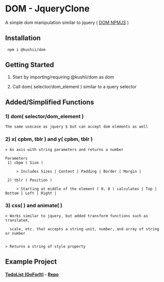 # DOM - JqueryClone
  A simple dom manipulation similar to jquery ( [DOM NPMJS](https://www.npmjs.com/package/@kushii/dom) )
  
## Installation 

     npm i @kushii/dom
     
## Getting Started

  1) Start by importing/requiring @kushii/dom as dom
  
  2) Call dom( selector/dom_element ) similar to a query selector

## Added/Simplified Functions

### 1) dom( selector/dom_element )

    The same usecase as jquery $ but can accept dom elements as well
    
### 2) x( cpbm, tblr ) and y( cpbm, tblr )

    > As axis with string parameters and returns a number
    
    Parameters    
     1) cbpm ( Size )
     
         > Includes Sizes | Content | Padding | Border | Margin | 
         
     2) tblr ( Position ) 
     
         > Starting at middle of the element ( 0, 0 ) calculates | Top | Bottom | Left | Right | 
         
### 3) css( ) and animate( ) 

    > Works similar to jquery, but added transform functions such as translateX, 
    
      scale, etc. that accepts a string unit, number, and array of string or number
      
      
    > Returns a string of style property  
    
## Example Project

  #### [TodoList (GoForIt)](https://todolist-goforit.herokuapp.com/) - [Repo](https://github.com/u-Kuro/ToDoList-GoForIt)
  
    
